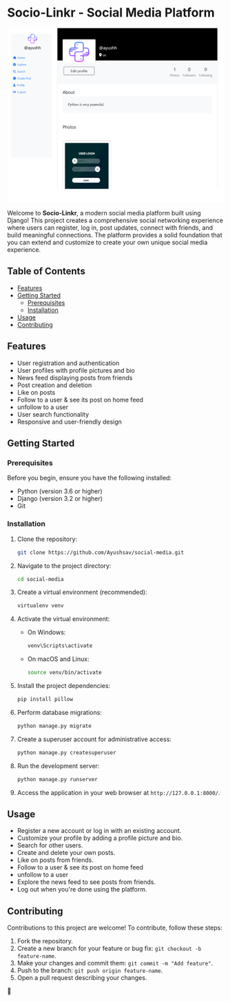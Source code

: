 # Socio-Linkr - Social Media Platform

![Project Banner](https://raw.githubusercontent.com/Ayushsav/social-media/main/socialmedia/media/post_images/show.png)

Welcome to **Socio-Linkr**, a modern social media platform built using Django! This project creates a comprehensive social networking experience where users can register, log in, post updates, connect with friends, and build meaningful connections. The platform provides a solid foundation that you can extend and customize to create your own unique social media experience.

## Table of Contents

- [Features](#features)
- [Getting Started](#getting-started)
  - [Prerequisites](#prerequisites)
  - [Installation](#installation)
- [Usage](#usage)
- [Contributing](#contributing)


## Features

- User registration and authentication
- User profiles with profile pictures and bio
- News feed displaying posts from friends
- Post creation and deletion
- Like  on posts
- Follow to a user & see its post on home feed
- unfollow to a user
- User search functionality
- Responsive and user-friendly design

## Getting Started

### Prerequisites

Before you begin, ensure you have the following installed:

- Python (version 3.6 or higher)
- Django (version 3.2 or higher)
- Git

### Installation

1. Clone the repository:

   ```bash
   git clone https://github.com/Ayushsav/social-media.git
   ```

2. Navigate to the project directory:

   ```bash
   cd social-media
   ```

3. Create a virtual environment (recommended):

   ```bash
   virtualenv venv
   ```

4. Activate the virtual environment:

   - On Windows:

     ```bash
     venv\Scripts\activate
     ```

   - On macOS and Linux:

     ```bash
     source venv/bin/activate
     ```

5. Install the project dependencies:

   ```bash
   pip install pillow
   ```

6. Perform database migrations:

   ```bash
   python manage.py migrate
   ```

7. Create a superuser account for administrative access:

   ```bash
   python manage.py createsuperuser
   ```

8. Run the development server:

   ```bash
   python manage.py runserver
   ```

9. Access the application in your web browser at `http://127.0.0.1:8000/`.

## Usage

- Register a new account or log in with an existing account.
- Customize your profile by adding a profile picture and bio.
- Search for other users.
- Create and delete your own posts.
- Like on posts from friends.
- Follow to a user & see its post on home feed
- unfollow to a user
- Explore the news feed to see posts from friends.
- Log out when you're done using the platform.

## Contributing

Contributions to this project are welcome! To contribute, follow these steps:

1. Fork the repository.
2. Create a new branch for your feature or bug fix: `git checkout -b feature-name`.
3. Make your changes and commit them: `git commit -m "Add feature"`.
4. Push to the branch: `git push origin feature-name`.
5. Open a pull request describing your changes.

 🚀

